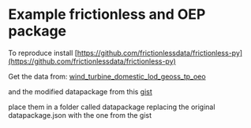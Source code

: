 # Example frictionless and OEP package

To reproduce install [https://github.com/frictionlessdata/frictionless-py](https://github.com/frictionlessdata/frictionless-py)

Get the data from: [wind_turbine_domestic_lod_geoss_tp_oeo](https://openenergy-platform.org/dataedit/view/model_draft/wind_turbine_domestic_lod_geoss_tp_oeo
)

and the modified datapackage from this [gist](https://gist.github.com/areleu/fc1a21ab01c89ed1ca60aa257afc5ae1)

place them in a folder called datapackage replacing the original datapackage.json with the one from the gist


